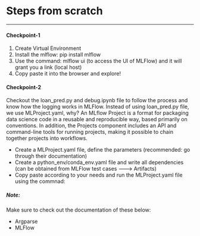 # Steps from scratch

---

#### Checkpoint-1
1. Create Virtual Environment
2. Install the mlflow: pip install mlflow
3. Use the command: mlflow ui (to access the UI of MLFlow) and it will grant you a link (local host)
4. Copy paste it into the browser and explore!

#### Checkpoint-2
Checkout the loan_pred.py and debug.ipynb file to follow the process and know how the logging works in MLFlow. Instead of using loan_pred.py file, we use MLProject.yaml, why? An MLflow Project is a format for packaging data science code in a reusable and reproducible way, based primarily on conventions. In addition, the Projects component includes an API and command-line tools for running projects, making it possible to chain together projects into workflows. 
- Create a MLProject.yaml file, define the parameters (recommended: go through their documentation)
- Create a python_env/conda_env.yaml file and write all dependencies (can be obtained from MLFlow test cases ---> Artifacts)
- Copy paste according to your needs and run the MLProject.yaml file using the commnad: 


##### Note:
Make sure to check out the documentation of these below:
- Argparse
- MLFlow  